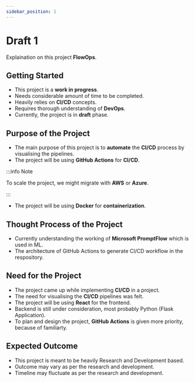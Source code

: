 ```yaml
---
sidebar_position: 1
---
```


# Draft 1 

Explaination on this project **FlowOps**.

## Getting Started

- This project is a **work in progress**.
- Needs considerable amount of time to be completed.
- Heavily relies on **CI/CD** concepts.
- Requires thorough understanding of **DevOps**.
- Currently, the project is in **draft** phase.

## Purpose of the Project

- The main purpose of this project is to **automate** the **CI/CD** process by visualising the pipelines.
- The project will be using **GitHub Actions** for **CI/CD**.
  
:::info Note

To scale the project, we might migrate with **AWS** or **Azure**.

:::

- The project will be using **Docker** for **containerization**.

## Thought Process of the Project

- Currently understanding the working of **Microsoft PromptFlow** which is used in ML.
- The architecture of GitHub Actions to generate CI/CD workflow in the respository.

## Need for the Project

- The project came up while implementing **CI/CD** in a project.
- The need for visualising the **CI/CD** pipelines was felt.
- The project will be using **React** for the frontend.
- Backend is still under consideration, most probably Python (Flask Application).
- To plan and design the project, **GitHub Actions** is given more priority, because of familiarty.

## Expected Outcome

- This project is meant to be heavily Research and Development based.
- Outcome may vary as per the research and development.
- Timeline may fluctuate as per the research and development.
